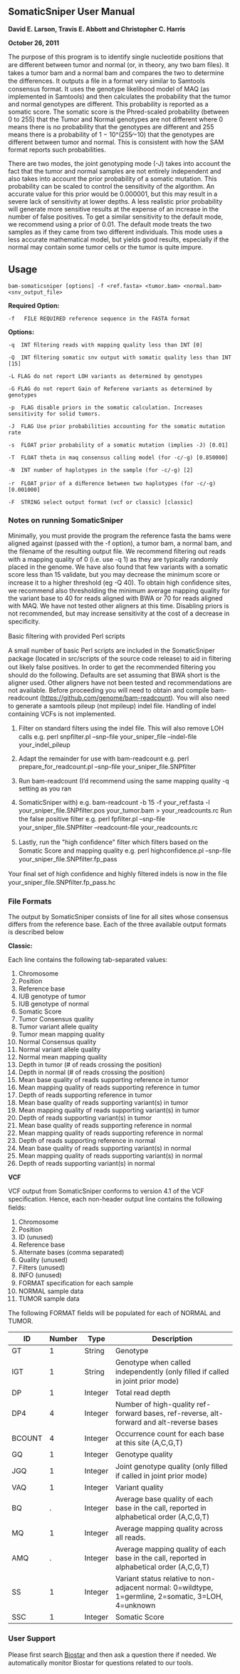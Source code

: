 
## SomaticSniper User Manual

__David E. Larson, Travis E. Abbott and Christopher C. Harris__

__October 26, 2011__


The purpose of this program is to identify single nucleotide positions that are different between tumor and normal (or, in theory, any two bam ﬁles). It takes a tumor bam and a normal bam and compares the two to determine the differences. It outputs a ﬁle in a format very similar to Samtools consensus format. It uses the genotype likelihood model of MAQ (as implemented in Samtools) and then calculates the probability that the tumor and normal genotypes are different. This probability is reported as a somatic score. The somatic score is the Phred-scaled probability (between 0 to 255) that the Tumor and Normal genotypes are not different where 0 means there is no probability that the genotypes are different and 255 means there is a probability of 1 − 10^(255∕−10) that the genotypes are different between tumor and normal. This is consistent with how the SAM format reports such probabilities.

There are two modes, the joint genotyping mode (-J) takes into account the fact that the tumor and normal samples are not entirely independent and also takes into account the prior probability of a somatic mutation. This probability can be scaled to control the sensitivity of the algorithm. An accurate value for this prior would be 0.000001, but this may result in a severe lack of sensitivity at lower depths. A less realistic prior probability will generate more sensitive results at the expense of an increase in the number of false positives. To get a similar sensitivity to the default mode, we recommend using a prior of 0.01. The default mode treats the two samples as if they came from two different individuals. This mode uses a less accurate mathematical model, but yields good results, especially if the normal may contain some tumor cells or the tumor is quite impure.

## Usage

`bam-somaticsniper [options] -f <ref.fasta> <tumor.bam> <normal.bam> <snv_output_file>`

__Required Option:__

`-f   FILE REQUIRED reference sequence in the FASTA format`

__Options:__

`-q  INT ﬁltering reads with mapping quality less than INT [0]`

`-Q  INT ﬁltering somatic snv output with somatic quality less than INT [15]`

`-L FLAG do not report LOH variants as determined by genotypes`

`-G FLAG do not report Gain of Referene variants as determined by genotypes`

`-p  FLAG disable priors in the somatic calculation. Increases sensitivity for solid tumors.`

`-J  FLAG Use prior probabilities accounting for the somatic mutation rate`

`-s  FLOAT prior probability of a somatic mutation (implies -J) [0.01]`

`-T  FLOAT theta in maq consensus calling model (for -c/-g) [0.850000]`

`-N  INT number of haplotypes in the sample (for -c/-g) [2]`

`-r  FLOAT prior of a diﬀerence between two haplotypes (for -c/-g) [0.001000]`

`-F  STRING select output format (vcf or classic) [classic]`

### Notes on running SomaticSniper

Minimally, you must provide the program the reference fasta the bams were aligned against (passed with the -f option), a tumor bam, a normal bam, and the ﬁlename of the resulting output ﬁle. We recommend ﬁltering out reads with a mapping quality of 0 (i.e. use -q 1) as they are typically randomly placed in the genome. We have also found that few variants with a somatic score less than 15 validate, but you may decrease the minimum score or increase it to a higher threshold (eg -Q 40). To obtain high conﬁdence sites, we recommend also thresholding the minimum average mapping quality for the variant base to 40 for reads aligned with BWA or 70 for reads aligned with MAQ. We have not tested other aligners at this time. Disabling priors is not recommended, but may increase sensitivity at the cost of a decrease in speciﬁcity.

Basic ﬁltering with provided Perl scripts

A small number of basic Perl scripts are included in the SomaticSniper package (located in src/scripts of the source code release) to aid in ﬁltering out likely false positives. In order to get the recommended ﬁltering you should do the following. Defaults are set assuming that BWA short is the aligner used. Other aligners have not been tested and recommendations are not available. Before proceeding you will need to obtain and compile bam-readcount (https://github.com/genome/bam-readcount). You will also need to generate a samtools pileup (not mpileup) indel ﬁle. Handling of indel containing VCFs is not implemented.

1. Filter on standard ﬁlters using the indel ﬁle. This will also remove LOH calls e.g. perl snpﬁlter.pl –snp-ﬁle your_sniper_ﬁle –indel-ﬁle your_indel_pileup

2. Adapt the remainder for use with bam-readcount e.g. perl prepare_for_readcount.pl –snp-ﬁle your_sniper_ﬁle.SNPﬁlter

3. Run bam-readcount (I’d recommend using the same mapping quality -q setting as you ran 

4. SomaticSniper with) e.g. bam-readcount -b 15 -f your_ref.fasta -l your_sniper_ﬁle.SNPﬁlter.pos your_tumor.bam > your_readcounts.rc
    Run the false positive ﬁlter e.g. perl fpﬁlter.pl –snp-ﬁle your_sniper_ﬁle.SNPﬁlter –readcount-ﬁle your_readcounts.rc

5. Lastly, run the "high conﬁdence" ﬁlter which ﬁlters based on the Somatic Score and mapping quality e.g. perl highconﬁdence.pl –snp-ﬁle your_sniper_ﬁle.SNPﬁlter.fp_pass

Your ﬁnal set of high conﬁdence and highly ﬁltered indels is now in the ﬁle your_sniper_ﬁle.SNPﬁlter.fp_pass.hc

### File Formats

The output by SomaticSniper consists of line for all sites whose consensus differs from the reference base. Each of the three available output formats is described below

__Classic:__

Each line contains the following tab-separated values:

 1. Chromosome
 2. Position
 3. Reference base
 4. IUB genotype of tumor
 5. IUB genotype of normal
 6. Somatic Score
 7. Tumor Consensus quality
 8. Tumor variant allele quality
 9. Tumor mean mapping quality
 10. Normal Consensus quality
 11. Normal variant allele quality
 12. Normal mean mapping quality
 13. Depth in tumor (# of reads crossing the position)
 14. Depth in normal (# of reads crossing the position)
 15. Mean base quality of reads supporting reference in tumor
 16. Mean mapping quality of reads supporting reference in tumor
 17. Depth of reads supporting reference in tumor
 18. Mean base quality of reads supporting variant(s) in tumor
 19. Mean mapping quality of reads supporting variant(s) in tumor
 20. Depth of reads supporting variant(s) in tumor
 21. Mean base quality of reads supporting reference in normal
 22. Mean mapping quality of reads supporting reference in normal
 23. Depth of reads supporting reference in normal
 24. Mean base quality of reads supporting variant(s) in normal
 25. Mean mapping quality of reads supporting variant(s) in normal
 26. Depth of reads supporting variant(s) in normal

__VCF__

VCF output from SomaticSniper conforms to version 4.1 of the VCF speciﬁcation. Hence, each non-header output line contains the following ﬁelds:

 1. Chromosome
 2. Position
 3. ID (unused)
 4. Reference base
 5. Alternate bases (comma separated)
 6. Quality (unused)
 7. Filters (unused)
 8. INFO (unused)
 9. FORMAT speciﬁcation for each sample
 10. NORMAL sample data
 11. TUMOR sample data

The following FORMAT ﬁelds will be populated for each of NORMAL and TUMOR.
 
| ID | Number | Type | Description |
| --- | ------ | ---- | -----------|
| GT | 1 | String | Genotype |
|IGT | 1 | String |Genotype when called independently (only ﬁlled if called in joint prior mode)|
| DP | 1 | Integer| Total read depth |
| DP4| 4 | Integer | Number of high-quality ref-forward bases, ref-reverse, alt-forward and alt-reverse bases |
| BCOUNT | 4 | Integer | Occurrence count for each base at this site (A,C,G,T) |
| GQ |1 | Integer | Genotype quality |
| JGQ | 1 | Integer | Joint genotype quality (only ﬁlled if called in joint prior mode) |
| VAQ | 1 | Integer | Variant quality |
| BQ  | . | Integer | Average base quality of each base in the call, reported in alphabetical order (A,C,G,T) | 
| MQ | 1 | Integer  | Average mapping quality across all reads. |
| AMQ | . | Integer | Average mapping quality of each base in the call, reported in alphabetical order (A,C,G,T) |
| SS | 1 | Integer  | Variant status relative to non-adjacent normal: 0=wildtype, 1=germline, 2=somatic, 3=LOH, 4=unknown |
| SSC | 1 | Integer | Somatic Score |

### User Support

Please ﬁrst search [Biostar](http://www.biostars.org) and then ask a question there if needed. We automatically monitor Biostar for questions related to our tools. 
